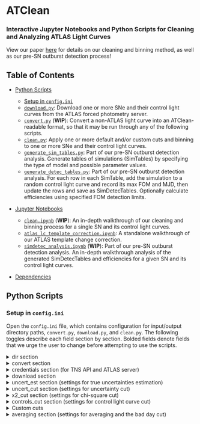 # ATClean

### Interactive Jupyter Notebooks and Python Scripts for Cleaning and Analyzing ATLAS Light Curves

View our paper [here](https://arxiv.org/abs/2405.03747) for details on our cleaning and binning method, as well as our pre-SN outburst detection process!

## Table of Contents

- [Python Scripts](#python-scripts)
    - [Setup in `config.ini`](#setup-in-configini)
    - [`download.py`](#downloadpy): Download one or more SNe and their control light curves from the ATLAS forced photometry server.
    - [`convert.py`](#convertpy) (**WIP**): Convert a non-ATLAS light curve into an ATClean-readable format, so that it may be run through any of the following scripts.
    - [`clean.py`](#cleanpy): Apply one or more default and/or custom cuts and binning to one or more SNe and their control light curves. 
    - [`generate_sim_tables.py`](#generate_sim_tablespy): Part of our pre-SN outburst detection analysis. Generate tables of simulations (SimTables) by specifying the type of model and possible parameter values.
    - [`generate_detec_tables.py`](#generate_detec_tablespy): Part of our pre-SN outburst detection analysis. For each row in each SimTable, add the simulation to a random control light curve and record its max FOM and MJD, then update the rows and save as SimDetecTables. Optionally calculate efficiencies using specified FOM detection limits.

- [Jupyter Notebooks](#jupyter-notebooks)
    - [`clean.ipynb`](#cleanipynb) (**WIP**): An in-depth walkthrough of our cleaning and binning process for a single SN and its control light curves. 
    - [`atlas_lc_template_correction.ipynb`](#atlas_lc_template_correctionipynb): A standalone walkthrough of our ATLAS template change correction.
    - [`simdetec_analysis.ipynb`](#simdetec_analysisipynb) (**WIP**): Part of our pre-SN outburst detection analysis. An in-depth walkthrough analysis of the generated SimDetecTables and efficiencies for a given SN and its control light curves.

- [Dependencies](#dependencies)

## Python Scripts

### Setup in `config.ini`

Open the `config.ini` file, which contains configuration for input/output directory paths, `convert.py`, `download.py`, and `clean.py`. The following toggles describe each field section by section. Bolded fields denote fields that we urge the user to change before attempting to use the scripts.

<details>
<summary>dir section</summary>

#### `dir` section (input/output directory paths)
- `raw_input`: This parameter sets the path to the directory containing raw TESS or other non-ATLAS light curves that are not in ATClean-readable format. These files are typically in their original downloaded format and need to be processed or converted by `convert.py` before they can be used by the ATClean software.

- **`atclean_input`**: This parameter specifies the path to the directory where light curves that are in ATClean-readable format are stored. These files have either been directly downloaded from the ATLAS server by `download.py` or converted from the raw format by `convert.py`.

- **`output`**: This parameter designates the path to the directory where all output data, including cleaned and binned light curves, plots, efficiency tables, and other results, will be saved. This directory serves as the main repository for the results produced by the ATClean pipeline.

- `sninfo_filename`: This parameter provides the name of the SN info file located inside the output directory. This space-separated `.txt` file contains essential information about SNe, including the TNS name and optionally the RA, Dec, and MJD0 (MJD at which the transient begins). This file may be provided manually with the correct column names (`tnsname`, `ra`, `dec`, and `mjd0`, with blank fields denoted by `NaN`) or generated and updated automatically if TNS credentials are provided.

</details>

<details>
<summary>convert section</summary>

#### `convert` section (settings for `convert.py`)

- `mjd_column_name`: The name of the column in the raw input data that contains MJD values.

- `flux_column_name`: The name of the column in the raw input data that contains flux values.

- `uncertainty_column_name`: The name of the column in the raw input data that contains flux error or uncertainty values.

- `chisquare_column_name` (optional, can be set to `None`): The name of the column in the raw input data that contains chi-square values.

- `filter_column_name` (optional, can be set to `None` for one filter): The name of the column in the raw input data that contains filter values.

- `filters`: A comma-separated list of filters as they appear in the filter column. If only one filter is used, provide a short identifier for that filter to be used in the filenames (for example, `tess` for TESS light curves). This parameter helps in distinguishing data from different filters or surveys.

</details>

<details>
<summary>credentials section (for TNS API and ATLAS server)</summary>

#### `credentials` section (for TNS API and ATLAS server)

ATLAS credentials:

- **`atlas_username`**: The username required to download the ATLAS data from the server.

- **`atlas_password`**: The password required to download the ATLAS data from the server.

TNS credentials (these are optional, but if not provided, the user must provide a SN info file and set the `sninfo_filename` field):

- `tns_api_key`: The API key for accessing the TNS API.

- `tns_id`: The user ID for the TNS account.

- `tns_bot_name`: The name of the bot used for retrieving data from the TNS.

To set up a TNS bot and get an API key, login to TNS, then navigate [here](https://www.wis-tns.org/bots) and click on "Add bot".

</details>

<details>
<summary>download section</summary>

#### `download` section (settings for `download.py`)

- `flux2mag_sigmalimit`: The sigma limit used when converting flux to magnitude. Magnitudes are set as limits when their uncertainties are `NaN`.

- `num_controls`: The number of control light curves to be downloaded and used for analysis.

- `radius`: The radius in arcseconds for the circle pattern of control light curves around a center location (default is SN location). 

- `closebright_min_dist`: The minimum distance in arcseconds from the SN location to a control light curve location. This distance is used when the center of the circle pattern is set to a nearby bright object, and helps avoid any control locations landing on top of or too close to the SN.

</details>

<details>
<summary>uncert_est section (settings for true uncertainties estimation)</summary>

#### `uncert_est` section (settings for true uncertainties estimation in `clean.py`)

- `temp_x2_max_value`: A temporary, very high chi-square cut value used to eliminate the most egregious outliers from the data. This is an initial step in uncertainty estimation to ensure grossly incorrect data points are removed.

</details>

<details>
<summary>uncert_cut section (settings for uncertainty cut)</summary>

#### `uncert_cut` section (settings for the uncertainty cut in `clean.py`)

- `max_value`: The maximum allowable value for the uncertainties (`duJy` column). Measurements with uncertainties above this threshold will be flagged.

- `flag`: The flag value *in hex* assigned to measurements that exceed the maximum allowable uncertainty.

</details>

<details>
<summary>x2_cut section (settings for chi-square cut)</summary>

#### `x2_cut` section (settings for the chi-square cut in `clean.py`)

- `max_value`: The maximum allowable value for the PSF chi-squares (`chi/N` column). Measurements with a chi-square above this threshold will be flagged.

- `flag`: The flag value *in hex* assigned to measurements that exceed the maximum allowable chi-square.

We additionally calculate contamination and loss for a range of possible chi-square cuts in order to examine the effectiveness of the chosen cut:

- `stn_bound`: $|\frac{\text{flux}}{\text{dflux}}|$ bound that determines a "good" measurement vs. "bad" measurement.

- `min_cut`: The minimum chi-square value, inclusive, for which to calculate contamination and loss. 

- `min_cut`: The maximum chi-square value, inclusive, for which to calculate contamination and loss. 

- `cut_step`: The step size for the `[min_cut, max_cut]` range.

- `use_pre_mjd0_lc`: If set to `True`, we use the pre-MJD0 light curve to calculate contamination and loss. If set to `False` *(recommended)*, we instead use the control light curves.

</details>

<details>
<summary>controls_cut section (settings for control light curve cut)</summary>

#### `controls_cut` section (settings for the control light curve cut in `clean.py`)

- `bad_flag`: The flag value *in hex* assigned to measurements identified as bad. 

- `questionable_flag`: The flag value *in hex* assigned to measurements identified as questionable.

We perform a $3\sigma$-clipped average on each epoch across control light curves. The following criteria are used on the calculated statistics of each epoch, *not the statistics of the individual measurements,* to identify SN measurements in that epoch as "bad" or "questionable". Measurements violating *all* of the following thresholds will be flagged as "bad".

- `x2_max`: The chi-square threshold for an epoch.

    - `x2_flag`: The flag value *in hex* assigned to epochs with chi-square values exceeding `x2_max`.

- `stn_max`: The $|\frac{\text{flux}}{\text{dflux}}|$ threshold for an epoch.

    - `stn_flag`: The flag value *in hex* assigned to epochs with $|\frac{\text{flux}}{\text{dflux}}|$ exceeding `stn_max`.

- `Nclip_max`: The threshold of clipped control measurements for an epoch. 

    - `Nclip_flag`: The flag value *in hex* assigned to epochs with the number of clipped control measurements exceeding `Nclip_max`.

- `Ngood_min`: The threshold of good control measurements for an epoch. 

    - `Ngood_flag`: The flag value *in hex* assigned to epochs with the number of good control measurements falling below `Ngood_min`.

</details>

<details>
<summary>Custom cuts</summary>

#### Custom cuts section (additional static cuts that can be applied to any column of the light curve in `clean.py`)

Custom cuts run during cleaning allow you to define additional filtering criteria based on specific column values. We provide an example template for specifying custom cuts below. 

```
[example_cut]
    column: duJy
    max_value: 160
    min_value: None
    flag: 0x1000000
```

Note that the section title of the cut (in the above example, `[example_cut]`) must end in `_cut` in order to be properly parsed by `clean.py`.

- `column`: The name of the column in the data that the custom cut will be applied to.

- `max_value`: The maximum allowable value for the specified column. Measurements with values exceeding this threshold will be flagged. This parameter can be set to `None` if no upper limit is required.

- `min_value`: The minimum allowable value for the specified column. Measurements with values falling below this threshold will be flagged. This parameter can be set to `None` if no lower limit is required.

- `flag`: The flag value *in hex* assigned to measurements that do not meet the defined criteria. Flag values of `0x1000000` and above are available for use in custom cuts.

</details>

<details>
<summary>averaging section (settings for averaging and the bad day cut)</summary>

#### `averaging` section (settings for averaging light curves and applying the bad day cut)

For both the SN and control locations, we bin the light curve and perform a $3\sigma$-clipped average on each bin. We use the calculated average and its error as flux and uncertainty values in the averaged light curves.

- `bad_flag`: The flag value *in hex* assigned to measurements identified as bad.

- `ixclip_flag`: The flag value *in hex* assigned to bins where one or more measurements have been clipped during the $3\sigma$-clipped average.

- `smallnum_flag`: The flag value *in hex* assigned to bins with 2 or less measurements in a bin.

- `mjd_bin_size`: The bin size in days.

The following criteria are used on the calculated statistics of each bin, *not the statistics of the individual measurements,* to identify measurements in that bin as "bad". Measurements violating *all* of the following thresholds will be flagged as "bad".

- `x2_max`: The chi-square threshold for a bin. 

- `Nclip_max`: The threshold of clipped measurements for a bin.

- `Ngood_min`: The threshold of good measurements for a bin. 

</details>